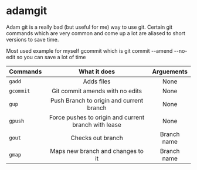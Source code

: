 # adamgit

Adam git is a really bad (but useful for me) way to use git. Certain git commands which are very common and come up a lot are aliased to short versions to save time.

Most used example for myself
gcommit which is git commit --amend --no-edit so you can save a lot of time

| Commands | What it does | Arguements |
|---|:------:|:------:|
| `gadd` | Adds files | None |
| `gcommit` | Git commit amends with no edits | None |
| `gup` | Push Branch to origin and current branch | None |
| `gpush` | Force pushes to origin and current branch with lease | None |
| `gout` | Checks out branch | Branch name |
| `gmap` | Maps new branch and changes to it | Branch name |